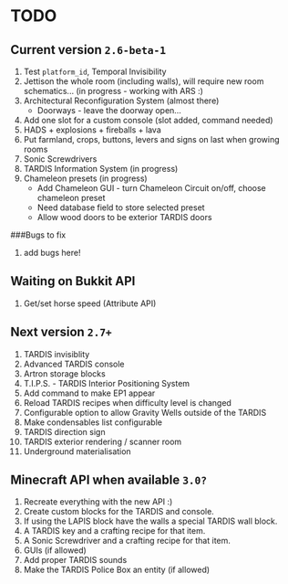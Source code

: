 # TODO

## Current version `2.6-beta-1`
1. Test `platform_id`, Temporal Invisibility
2. Jettison the whole room (including walls), will require new room schematics... (in progress - working with ARS :)
3. Architectural Reconfiguration System (almost there)
    * Doorways - leave the doorway open…
4. Add one slot for a custom console (slot added, command needed)
5. HADS + explosions + fireballs + lava
6. Put farmland, crops, buttons, levers and signs on last when growing rooms
7. Sonic Screwdrivers
8. TARDIS Information System (in progress)
9. Chameleon presets (in progress)
    * Add Chameleon GUI - turn Chameleon Circuit on/off, choose chameleon preset
    * Need database field to store selected preset
    * Allow wood doors to be exterior TARDIS doors

###Bugs to fix
1. add bugs here!

## Waiting on Bukkit API
1. Get/set horse speed (Attribute API)

## Next version `2.7+`
1. TARDIS invisiblity
2. Advanced TARDIS console
3. Artron storage blocks
4. T.I.P.S. - TARDIS Interior Positioning System
5. Add command to make EP1 appear
6. Reload TARDIS recipes when difficulty level is changed
7. Configurable option to allow Gravity Wells outside of the TARDIS
8. Make condensables list configurable
9. TARDIS direction sign
10. TARDIS exterior rendering / scanner room
11. Underground materialisation

## Minecraft API when available `3.0?`
1. Recreate everything with the new API :)
2. Create custom blocks for the TARDIS and console.
3. If using the LAPIS block have the walls a special TARDIS wall block.
4. A TARDIS key and a crafting recipe for that item.
5. A Sonic Screwdriver and a crafting recipe for that item.
6. GUIs (if allowed)
7. Add proper TARDIS sounds
8. Make the TARDIS Police Box an entity (if allowed)
